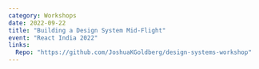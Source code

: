 ```yaml
---
category: Workshops
date: 2022-09-22
title: "Building a Design System Mid-Flight"
event: "React India 2022"
links:
  Repo: "https://github.com/JoshuaKGoldberg/design-systems-workshop"
---
```

